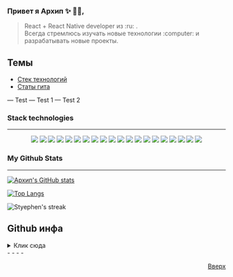 
<body id="top">
  
  
### Привет я Архип ✨ 	:man_technologist:, 

> <p > React + React Native developer из :ru: . <br />
> Всегда стремлюсь изучать новые технологии :computer: и разрабатывать новые проекты. </p>
  
  ## Темы
  - [Cтек технологий](#stack-technologies)
  - [Статы гита](#my-github-stats)

  — Test
  — Test 1
  — Test 2

### Stack technologies
- - - -
 <p align="center">
    <img src="https://img.shields.io/badge/HTML5-E34F26?style=for-the-badge&logo=html5&logoColor=white" />
    <img src="https://img.shields.io/badge/CSS3-1572B6?style=for-the-badge&logo=css3&logoColor=white" />
    <img src="https://img.shields.io/badge/JavaScript-323330?style=for-the-badge&logo=javascript&logoColor=F7DF1E" />
    <img src="https://img.shields.io/badge/React Native-35444E?style=for-the-badge&logo=react&logoColor=4FC08D" />
    <img src="https://img.shields.io/badge/React-20232A?style=for-the-badge&logo=react&logoColor=61DAFB" />
    <img src="https://img.shields.io/badge/json-5E5C5C?style=for-the-badge&logo=json&logoColor=white" />
    <img src="https://img.shields.io/badge/npm-CB3837?style=for-the-badge&logo=npm&logoColor=white" />
    <img src="https://img.shields.io/badge/Git-F05032?style=for-the-badge&logo=git&logoColor=white" />
    <img src="https://img.shields.io/badge/Vercel-000000?style=for-the-badge&logo=vercel&logoColor=white" />
    <img src="https://img.shields.io/badge/Redux-593D88?style=for-the-badge&logo=redux&logoColor=white" />
    <img src="https://img.shields.io/badge/GraphQl-E10098?style=for-the-badge&logo=graphql&logoColor=white" />
    <img src="https://img.shields.io/badge/nestjs-E0234E?style=for-the-badge&logo=nestjs&logoColor=white" />
    <img src="https://img.shields.io/badge/next.js-000000?style=for-the-badge&logo=nextdotjs&logoColor=white" />
     <img src="https://img.shields.io/badge/Figma-F24E1E?style=for-the-badge&logo=figma&logoColor=white" />
      <img src="https://img.shields.io/badge/WakaTime-000000?style=for-the-badge&logo=WakaTime&logoColor=white" />
      <img src="https://img.shields.io/badge/Jira-0052CC?style=for-the-badge&logo=Jira&logoColor=white" />
      <img src="https://img.shields.io/badge/GitLab-330F63?style=for-the-badge&logo=gitlab&logoColor=white" />
      <img src="https://img.shields.io/badge/Cypress-17202C?style=for-the-badge&logo=cypress&logoColor=white" />
      <img src="https://img.shields.io/badge/Docker-2CA5E0?style=for-the-badge&logo=docker&logoColor=white" />
      <img src="https://img.shields.io/badge/Jest-C21325?style=for-the-badge&logo=jest&logoColor=white" />
      
    
 </p>



### My Github Stats 
- - - -
  
[![Архип's GitHub stats](https://github-readme-stats.vercel.app/api?username=carielis&count_private=true&show_icons=true&theme=vue-dark)](https://github.com/carielis)

[![Top Langs](https://github-readme-stats.vercel.app/api/top-langs/?username=carielis&langs_count=8&layout=compact&theme=vue-dark)](https://github.com/carielis)

<p><img align="center" src="https://github-readme-streak-stats.herokuapp.com?user=carielis&theme=vue-dark&hide_border=true&date_format=j%20M%5B%20Y%5D" alt="Styephen's streak" /></p>
  
## Github инфа
<details>
  <summary> 
    Клик сюда
  </summary>
  <p>
    <img src="https://github-profile-trophy.vercel.app/?username=carielis&theme=algolia&column=4">
  </p>
</details>
 - - - - 
 <p  align="right">
  <a href="#top">Вверх</a>
 </p>
  
  
</body>
